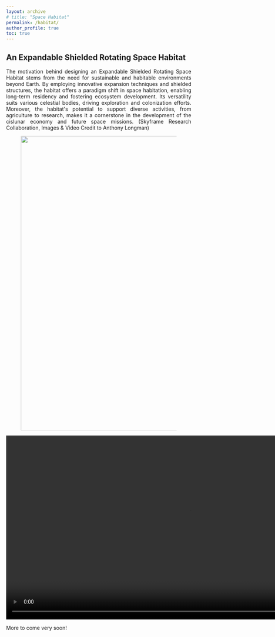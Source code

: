 ```yaml
---
layout: archive
# title: "Space Habitat"
permalink: /habitat/
author_profile: true
toc: true
---
```


<div style="text-align: justify;" markdown="1">

## An Expandable Shielded Rotating Space Habitat 
The motivation behind designing an Expandable Shielded Rotating Space Habitat stems from the need for sustainable and habitable environments beyond Earth. By employing innovative expansion techniques and shielded structures, the habitat offers a paradigm shift in space habitation, enabling long-term residency and fostering ecosystem development. Its versatility suits various celestial bodies, driving exploration and colonization efforts. Moreover, the habitat's potential to support diverse activities, from agriculture to research, makes it a cornerstone in the development of the cislunar economy and future space missions. (Skyframe Research Collaboration, Images & Video Credit to Anthony Longman)

<!-- We investigate an expandable shielded rotating space habitat presents a groundbreaking approach to pressurized orbital enclosures, starting from a small seed structure and gradually expanding into a V-shaped valley configuration with terraced hillsides, as shown in Figure 1. Successive concentric floor rings and flexible toroidal pressure membranes create a multi-story assembly with airlock docking portals and horticultural floorspace. This symmetrical enclosure surrounds a central void that transforms into a low-pressure atmospheric reserve over time. As the habitat grows, the expandable axial strut accommodates spacecraft docking and supports primary mirrors and radiators. Solar-powered steam thrusters facilitate rotational acceleration while maintaining a non-rotating shield, easing material addition and docking. This innovative habitat design offers significant potential for development in the cislunar economy and beyond, including applications on Venus, Mars, and as Aldrin cyclers. (Images Video Credit to Anthony Longman) -->


<figure><img src="{{ site.url }}/images/rffi/habitat_two.png" width="800"/></figure>

<!-- <figure><img src="{{ site.url }}/images/rffi/habitat_video.mp4" width="100px" height="100px"/></figure> -->

<!-- https://raw.githubusercontent.com/Muhao-Chen/muhao-chen.github.io/main/images/rffi/habitat_video.mp4 -->

<!-- <video width="1000" height="500" controls> -->
<video width="1000" controls>
  <source src="https://raw.githubusercontent.com/Muhao-Chen/muhao-chen.github.io/main/images/rffi/habitat_video.mp4" type="video/mp4">
  Your browser does not support the video tag.
</video>

<!-- Muhao-Chen/muhao-chen.github.io/blob/main/ -->

More to come very soon!